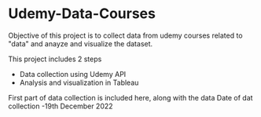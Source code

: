 # Udemy-Data-Courses
Objective of this project is to collect data from udemy courses related to "data" and anayze and visualize the dataset.

This project includes 2 steps
*   Data collection using Udemy API
*   Analysis and visualization in Tableau

First part of data collection is included here, along with the data 
Date of dat collection -19th December 2022
